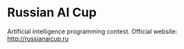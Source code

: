 # Russian AI Cup
Artificial intelligence programming contest. Official website: http://russianaicup.ru
